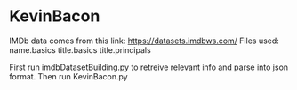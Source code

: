 # KevinBacon

IMDb data comes from this link: https://datasets.imdbws.com/
Files used:
name.basics
title.basics
title.principals

First run imdbDatasetBuilding.py to retreive relevant info and parse into json format.
Then run KevinBacon.py 
